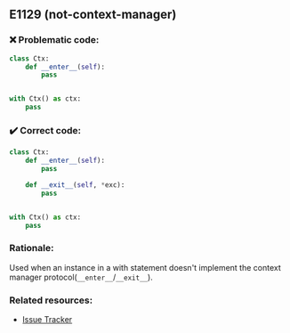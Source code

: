 ## E1129 (not-context-manager)

### :x: Problematic code:

```python
class Ctx:
    def __enter__(self):
        pass


with Ctx() as ctx:
    pass
```

### :heavy_check_mark: Correct code:

```python
class Ctx:
    def __enter__(self):
        pass

    def __exit__(self, *exc):
        pass


with Ctx() as ctx:
    pass
```

### Rationale:

Used when an instance in a with statement doesn't implement the context
manager protocol(`__enter__`/`__exit__`).

### Related resources:

- [Issue Tracker](https://github.com/PyCQA/pylint/issues?q=is%3Aissue+%22not-context-manager%22+OR+%22E1129%22)

